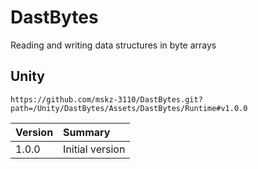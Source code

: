 # DastBytes
Reading and writing data structures in byte arrays

## Unity
`https://github.com/mskz-3110/DastBytes.git?path=/Unity/DastBytes/Assets/DastBytes/Runtime#v1.0.0`

|Version|Summary|
|:--|:--|
|1.0.0|Initial version|
